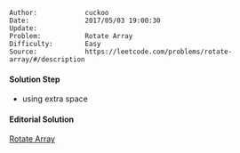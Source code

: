 
    Author:            cuckoo
    Date:              2017/05/03 19:00:30
    Update:            
    Problem:           Rotate Array
    Difficulty:        Easy
    Source:            https://leetcode.com/problems/rotate-array/#/description

#### Solution Step
 - using extra space

#### Editorial Solution
 [Rotate Array](https://leetcode.com/articles/rotate-array/)

